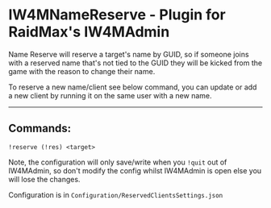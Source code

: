# IW4MNameReserve - Plugin for RaidMax's IW4MAdmin

Name Reserve will reserve a target's name by GUID, so if someone joins with a reserved name that's not tied to the GUID they will be kicked from the game with the reason to change their name.

To reserve a new name/client see below command, you can update or add a new client by running it on the same user with a new name.

***

## Commands:
```
!reserve (!res) <target> 
```

Note, the configuration will only save/write when you `!quit` out of IW4MAdmin, so don't modify the config whilst IW4MAdmin is open else you will lose the changes.

Configuration is in `Configuration/ReservedClientsSettings.json`
